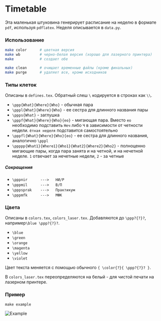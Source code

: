 # Timetable #

Эта маленькая штуковина генерирует расписание на неделю в формате `pdf`, используя `pdflatex`. Неделя описывается в `data.py`.

### Использование ###

```bash
make color 		# цветная версия
make wb			# черно-белая версия (хорошо для лазерного принтера)
make			# создает обе

make clean		# очищает временные файлы (кроме финальных)
make purge		# удаляет все, кроме исходников
```

### Типы клеток ###

Описаны в `defines.tex`. Обратный слеш `\` кодируется в строках как `\\`.

* `\ppp{What}{Where}{Who}` - обычная пара
* `\pppl{What}{Where}{Who}` - ее сестра для длинного названия пары
* `\ppps{What}` - заглушка
* `\pppf{What}{Where}{Who}{eo}` - мигающая пара. Вместо `eo` необходимо подставить `Неч` либо `Ч` в зависимости от четности недели. `ётная неделя` подставится самостоятельно
* `\pppfl{What}{Where}{Who}{eo}` - ее сестра для длинного названия, аналогично `\pppl`
* `\ppppp{What1}{Where1}{Who1}{What2}{Where2}{Who2}` - полноценно мигающие пары, когда пара занята и на четной, и на нечетной неделе. `1` отвечает за нечетные недели, `2` - за четные

##### Сокращения #####

* `\pppnir   	--->   НИ/Р`
* `\pppmil   	--->   В/П`
* `\pppsprak   	--->   Практикум`
* `\pppmfk   	--->   МФК`

### Цвета ###

Описаны в `colors.tex`, `colors_laser.tex`. Добавляются до `\ppp?{?}?`, например`\blue \ppp?{?}?`.

* `\blue`
* `\green`
* `\orange`
* `\magenta`
* `\yellow`
* `\violet`

Цвет текста меняется с помощью обычного `{ \color{?}{ \ppp?{?}? }`.

В `colors_laser.tex` переопределяются на белый - для чистой печати на лазерном принтере.

### Пример ###

`make example`

![Example](https://cloud.githubusercontent.com/assets/5108025/12861910/e16ae94e-cc77-11e5-818c-b085ffb1aaf6.png)

